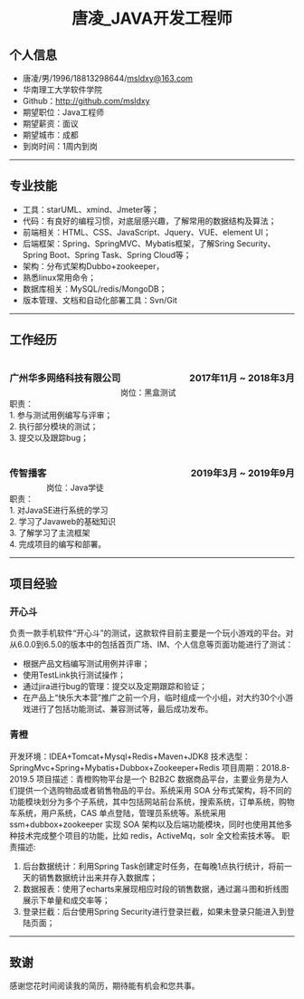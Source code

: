 # <div align="center">唐凌_JAVA开发工程师<div>

## 个人信息

 - 唐凌/男/1996/18813298644/msldxy@163.com
 - 华南理工大学软件学院
 - Github：http://github.com/msldxy 
 - 期望职位：Java工程师
 - 期望薪资：面议
 - 期望城市：成都
 - 到岗时间：1周内到岗

<hr>

## 专业技能
- 工具：starUML、xmind、Jmeter等；
- 代码：有良好的编程习惯，对底层感兴趣，了解常用的数据结构及算法；
- 前端相关：HTML、CSS、JavaScript、Jquery、VUE、element UI；
- 后端框架：Spring、SpringMVC、Mybatis框架，了解Sring Security、Spring Boot、Spring Task、Spring Cloud等；
- 架构：分布式架构Dubbo+zookeeper，
- 熟悉linux常用命令；
- 数据库相关：MySQL/redis/MongoDB；
- 版本管理、文档和自动化部署工具：Svn/Git

<hr>

## 工作经历

<h3 style="float:left;">广州华多网络科技有限公司</h3><h3 style="float:right;">2017年11月 ~ 2018年3月</h3>
<br><br><br>
岗位：黑盒测试<br>
职责：<br>
1. 参与测试用例编写与评审；<br>
2. 执行部分模块的测试；<br>
3. 提交以及跟踪bug；<br><br>

<h3 style="float:left;">传智播客</h3><h3 style="float:right;">2019年3月 ~ 2019年9月</h3>
<br><br><br>
岗位：Java学徒<br>
职责：<br>
1. 对JavaSE进行系统的学习<br>
2. 学习了Javaweb的基础知识<br>
3. 了解学习了主流框架<br>
4. 完成项目的编写和部署。
<hr>

## 项目经验

### 开心斗

负责一款手机软件“开心斗”的测试，这款软件目前主要是一个玩小游戏的平台。对从6.0.0到6.5.0的版本中的包括首页广场、IM、个人信息等页面功能进行了测试：
* 根据产品文档编写测试用例并评审；
* 使用TestLink执行测试操作；
* 通过jira进行bug的管理：提交以及定期跟踪和验证；
* 在产品上“快乐大本营”推广之前一个月，临时组成一个小组，对大约30个小游戏进行了包括功能测试、兼容测试等，最后成功发布。

### 青橙

开发环境：IDEA+Tomcat+Mysql+Redis+Maven+JDK8
技术选型：SpringMvc+Spring+Mybatis+Dubbox+Zookeeper+Redis
项目周期：2018.8-2019.5
项目描述：青橙购物平台是一个 B2B2C 数据商品平台，主要业务是为人们提供一个选购物品或者销售物品的平台。系统采用 SOA 分布式架构，将不同的功能模块划分为多个子系统，其中包括网站前台系统，搜索系统，订单系统，购物车系统，用户系统，CAS 单点登陆，管理员系统等。系统采用 ssm+dubbox+zookeeper 实现 SOA 架构以及后端功能模块，同时也使用其他多种技术完成整个项目的功能，比如 redis，ActiveMq，solr 全文检索技术等。
职责描述:
1. 后台数据统计：利用Spring Task创建定时任务，在每晚1点执行统计，将前一天的销售数据统计出来并存入数据库；
2. 数据报表：使用了echarts来展现相应时段的销售数据，通过漏斗图和折线图展示下单量和成交率等；
3. 登录拦截：后台使用Spring Security进行登录拦截，如果未登录只能进入到登陆页面；

<hr>

## 致谢
感谢您花时间阅读我的简历，期待能有机会和您共事。

